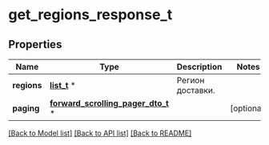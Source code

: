 # get_regions_response_t

## Properties
Name | Type | Description | Notes
------------ | ------------- | ------------- | -------------
**regions** | [**list_t**](region_dto.md) \* | Регион доставки. | 
**paging** | [**forward_scrolling_pager_dto_t**](forward_scrolling_pager_dto.md) \* |  | [optional] 

[[Back to Model list]](../README.md#documentation-for-models) [[Back to API list]](../README.md#documentation-for-api-endpoints) [[Back to README]](../README.md)


